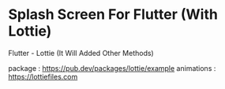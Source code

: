 # Splash Screen For Flutter (With Lottie)

Flutter - Lottie (It Will Added Other Methods)

package : https://pub.dev/packages/lottie/example
animations : https://lottiefiles.com
